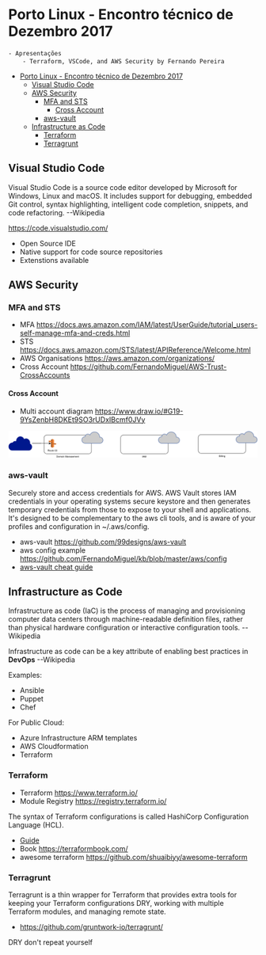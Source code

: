 # Porto Linux - Encontro técnico de Dezembro 2017
    - Apresentações
        - Terraform, VSCode, and AWS Security by Fernando Pereira

<!-- TOC -->

- [Porto Linux - Encontro técnico de Dezembro 2017](#porto-linux---encontro-técnico-de-dezembro-2017)
    - [Visual Studio Code](#visual-studio-code)
    - [AWS Security](#aws-security)
        - [MFA and STS](#mfa-and-sts)
            - [Cross Account](#cross-account)
        - [aws-vault](#aws-vault)
    - [Infrastructure as Code](#infrastructure-as-code)
        - [Terraform](#terraform)
        - [Terragrunt](#terragrunt)

<!-- /TOC -->

## Visual Studio Code
Visual Studio Code is a source code editor developed by Microsoft for Windows, Linux and macOS. It includes support for debugging, embedded Git control, syntax highlighting, intelligent code completion, snippets, and code refactoring. --Wikipedia

https://code.visualstudio.com/

* Open Source IDE
* Native support for code source repositories
* Extenstions available


## AWS Security

### MFA and STS

* MFA https://docs.aws.amazon.com/IAM/latest/UserGuide/tutorial_users-self-manage-mfa-and-creds.html
* STS https://docs.aws.amazon.com/STS/latest/APIReference/Welcome.html
* AWS Organisations https://aws.amazon.com/organizations/
* Cross Account https://github.com/FernandoMiguel/AWS-Trust-CrossAccounts

#### Cross Account

* Multi account diagram https://www.draw.io/#G19-9YsZenbH8DKEt9SO3rUDxIBcmf0JVy

![Diagram](img/MultiAccountDiagram.svg)

### aws-vault

Securely store and access credentials for AWS. AWS Vault stores IAM credentials in your operating systems secure keystore and then generates temporary credentials from those to expose to your shell and applications. It's designed to be complementary to the aws cli tools, and is aware of your profiles and configuration in ~/.aws/config.

* aws-vault https://github.com/99designs/aws-vault
* aws config example https://github.com/FernandoMiguel/kb/blob/master/aws/config
* [aws-vault cheat guide](../../aws-vault/README.md)

## Infrastructure as Code

Infrastructure as code (IaC) is the process of managing and provisioning computer data centers through machine-readable definition files, rather than physical hardware configuration or interactive configuration tools. --Wikipedia

Infrastructure as code can be a key attribute of enabling best practices in **DevOps** --Wikipedia

Examples:
* Ansible
* Puppet
* Chef

For Public Cloud:
* Azure Infrastructure ARM templates
* AWS Cloudformation
* Terraform

### Terraform

* Terraform https://www.terraform.io/
* Module Registry https://registry.terraform.io/

The syntax of Terraform configurations is called HashiCorp Configuration Language (HCL).

* [Guide](terraform/README.md)
* Book https://terraformbook.com/
* awesome terraform https://github.com/shuaibiyy/awesome-terraform


### Terragrunt

Terragrunt is a thin wrapper for Terraform that provides extra tools for keeping your Terraform configurations DRY, working with multiple Terraform modules, and managing remote state.

* https://github.com/gruntwork-io/terragrunt/

DRY don't repeat yourself 